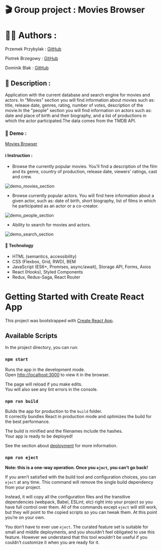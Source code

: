 # &#127916; Group project : Movies Browser

# 👨‍💻 Authors :

Przemek Przybylak : <a href="https://github.com/Przemek-Przybylak">GitHub</a>

Piotrek Brzegowy : <a href="https://github.com/piotrekbrzegowy">GitHub</a>

Dominik Blak : <a href="https://github.com/dominikblak">GitHub</a>

## 📖 Description :

Application with the current database and search engine for movies and actors.
In "Movies" section you will find information about movies such as: title, release date, genres, rating, number of votes, description of the movie.In the "people" section you will find information on actors such as: date and place of birth and their biography, and a list of productions in which the actor participated.The data comes from the TMDB API.

### 🚀 Demo :

<a href="https://piotrekbrzegowy.github.io/movies-browser/">Movies Browser</a>

#### ℹ️ Instruction :

- Browse the currently popular movies. You'll find a description of the film and its genre, country of production, release date, viewers' ratings, cast and crew.

<img src="./public/Movies_Animation.gif" alt="demo_movies_section">

- Browse currently popular actors. You will find here information about a given actor, such as: date of birth, short biography, list of films in which he participated as an actor or a co-creator.

<img src="./public/People_Animation.gif" alt="demo_people_section">

- Ability to search for movies and actors.

<img src="./public/Search_Animation.gif" alt="demo_search_section">

#### 🧰 Technology

- HTML (semantics, accessibility)
- CSS (Flexbox, Grid, RWD), BEM
- JavaScript (ES6+, Promises, async/await), Storage API, Forms, Axios
- React (Hooks), Styled Components
- Redux, Redux-Saga, React Router

# Getting Started with Create React App

This project was bootstrapped with [Create React App](https://github.com/facebook/create-react-app).

## Available Scripts

In the project directory, you can run:

### `npm start`

Runs the app in the development mode.\
Open [http://localhost:3000](http://localhost:3000) to view it in the browser.

The page will reload if you make edits.\
You will also see any lint errors in the console.

### `npm run build`

Builds the app for production to the `build` folder.\
It correctly bundles React in production mode and optimizes the build for the best performance.

The build is minified and the filenames include the hashes.\
Your app is ready to be deployed!

See the section about [deployment](https://facebook.github.io/create-react-app/docs/deployment) for more information.

### `npm run eject`

**Note: this is a one-way operation. Once you `eject`, you can’t go back!**

If you aren’t satisfied with the build tool and configuration choices, you can `eject` at any time. This command will remove the single build dependency from your project.

Instead, it will copy all the configuration files and the transitive dependencies (webpack, Babel, ESLint, etc) right into your project so you have full control over them. All of the commands except `eject` will still work, but they will point to the copied scripts so you can tweak them. At this point you’re on your own.

You don’t have to ever use `eject`. The curated feature set is suitable for small and middle deployments, and you shouldn’t feel obligated to use this feature. However we understand that this tool wouldn’t be useful if you couldn’t customize it when you are ready for it.
